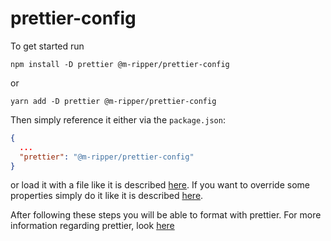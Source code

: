 # prettier-config
To get started run
```shell script
npm install -D prettier @m-ripper/prettier-config
```
or
```shell script
yarn add -D prettier @m-ripper/prettier-config
```

Then simply reference it either via the `package.json`:
```json
{
  ...
  "prettier": "@m-ripper/prettier-config"
}
```
or load it with a file like it is described [here](https://prettier.io/docs/en/configuration.html).
If you want to override some properties simply do it like it is described [here](https://prettier.io/docs/en/configuration.html#configuration-overrides).

After following these steps you will be able to format with prettier. For more information regarding prettier, look [here](https://prettier.io/docs/en/cli.html)
